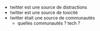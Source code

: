 - twitter est une source de distractions
- twitter est une source de toxicité
- twitter était une source de communautés
	- quelles communautés ? tech ?